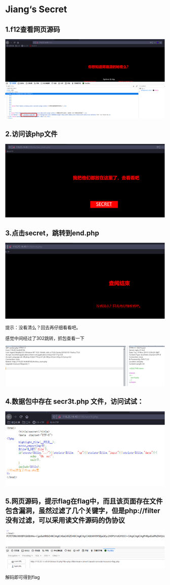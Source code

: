 # Jiang‘s Secret

## 1.f12查看网页源码

![image](images/00BFC7AC4DC445E3BBB33820B73EBF35Jiang‘s%20Secret1.png)

## 2.访问该php文件

![image](images/578383E2481A4E92879C126198D40DB7Jiang‘s%20Secret2.png)

## 3.点击secret，跳转到end.php
![image](images/18A0819447484F80B52DE9F5F0EE8DC0Jiang‘s%20Secret3.png)

提示：没看清么？回去再仔细看看吧。

感觉中间经过了302跳转，抓包查看一下

![image](images/5F8ACB603239466FAD059811395E5DDDJiang‘s%20Secret4.png)

## 4.数据包中存在   secr3t.php  文件，访问试试：

![image](images/EE3EB358B254411EAD775588F7282A66Jiang‘s%20Secret5.png)

## 5.网页源码，提示flag在flag中，而且该页面存在文件包含漏洞，虽然过滤了几个关键字，但是php://filter没有过滤，可以采用读文件源码的伪协议

![image](images/664B1D861BCD427DBC388FF60C5220CEJiang‘s%20Secret6.png)

解码即可得到flag